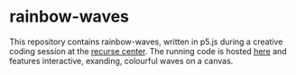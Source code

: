 # rainbow-waves

This repository contains rainbow-waves, written in p5.js during a creative coding session at the [recurse center](https://www.recurse.com/). 
The running code is hosted [here](https://swantjem.github.io/rainbow-waves/) and features interactive, exanding, colourful waves on a canvas.
